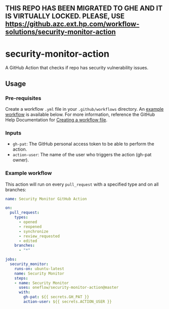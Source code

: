 ## THIS REPO HAS BEEN MIGRATED TO GHE AND IT IS VIRTUALLY LOCKED. PLEASE, USE https://github.azc.ext.hp.com/workflow-solutions/security-monitor-action

# security-monitor-action

A GitHub Action that checks if repo has security vulnerability issues.

## Usage
### Pre-requisites
Create a workflow `.yml` file in your `.github/workflows` directory. An [example workflow](#example-workflow) is available below. For more information, reference the GitHub Help Documentation for [Creating a workflow file](https://help.github.com/en/articles/configuring-a-workflow#creating-a-workflow-file).

### Inputs

- `gh-pat`: The GitHub personal access token to be able to perform the action.
- `action-user`: The name of the user who triggers the action (gh-pat owner).

### Example workflow
This action will run on every `pull_request` with a specified type and on all branches:

```yaml
name: Security Monitor GitHub Action

on:
  pull_request:
    types: 
      - opened
      - reopened
      - synchronize
      - review_requested
      - edited
    branches:
      - "*"

jobs:
  security_monitor:
    runs-on: ubuntu-latest
    name: Security Monitor
    steps:
    - name: Security Monitor
      uses: oneflow/security-monitor-action@master
      with:
        gh-pat: ${{ secrets.GH_PAT }}
        action-user: ${{ secrets.ACTION_USER }}
```
